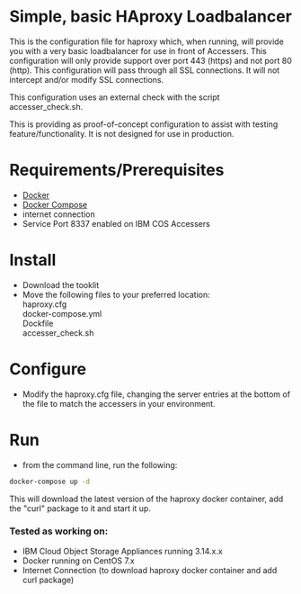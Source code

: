 # Simple, basic HAproxy Loadbalancer

This is the configuration file for haproxy which, when running, will provide you with a very basic loadbalancer for use in front of Accessers.  This configuration will only provide support over port 443 (https) and not port 80 (http).  This configuration will pass through all SSL connections.  It will not intercept and/or modify SSL connections.

This configuration uses an external check with the script accesser_check.sh.

This is providing as proof-of-concept configuration to assist with testing feature/functionality.  It is not designed for use in production.

# Requirements/Prerequisites

* [Docker](https://www.docker.com/)
* [Docker Compose](https://docs.docker.com/compose/)
* internet connection
* Service Port 8337 enabled on IBM COS Accessers

# Install

* Download the tooklit
* Move the following files to your preferred location:  
   haproxy.cfg  
   docker-compose.yml  
   Dockfile  
   accesser_check.sh  

# Configure

* Modify the haproxy.cfg file, changing the server entries at the bottom of the file to match the accessers in your environment.

# Run

* from the command line, run the following:

```bash
docker-compose up -d
```

This will download the latest version of the haproxy docker container, add the "curl" package to it and start it up.

### Tested as working on:

* IBM Cloud Object Storage Appliances running 3.14.x.x
* Docker running on CentOS 7.x
* Internet Connection (to download haproxy docker container and add curl package)

